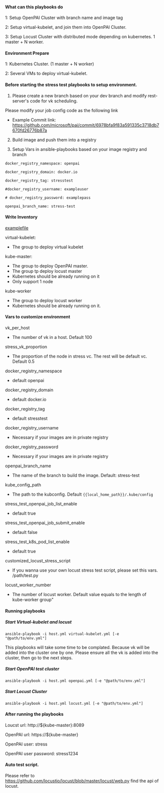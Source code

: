 #### What can this playbooks do

1: Setup OpenPAI Cluster with branch name and image tag

2: Setup virtual-kubelet, and join them into OpenPAI Cluster. 

3: Setup Locust Cluster with distributed mode depending on kubernetes. 1 master + N worker.


#### Environment Prepare

1: Kubernetes Cluster. (1 master + N worker)

2: Several VMs to deploy virtual-kubelet. 


#### Before starting the stress test playbooks to setup environment.

1. Please create a new branch based on your dev branch and modify rest-server's code for vk scheduling.

Please modify your job config code as the following link

- Example Commit link: https://github.com/microsoft/pai/commit/6978bfa9f83a591335c3718db7670fd26776b87a


2. Build image and push them into a registry 


3. Setup Vars in ansible-playbooks based on your image registry and branch

```
docker_registry_namespace: openpai

docker_registry_domain: docker.io

docker_registry_tag: stresstest

#docker_registry_username: exampleuser

# docker_registry_password: examplepass

openpai_branch_name: stress-test
```

#### Write Inventory

[examplefile](./inventory/example.yml)

virtual-kubelet: 
- The group to deploy virtual kubelet

kube-master: 
- The group to deploy OpenPAI master. 
- The group tp deploy locust master
- Kubernetes should be already running on it
- Only support 1 node

kube-worker
- The group to deploy locust worker
- Kubernetes should be already running on it.

#### Vars to customize environment

vk_per_host
- The number of vk in a host. Default 100

stress_vk_proportion
- The proportion of the node in stress vc. The rest will be default vc. Default 0.5

docker_registry_namespace
- default openpai

docker_registry_domain
- default docker.io

docker_registry_tag
- default stresstest

docker_registry_username
- Necessary if your images are in private registry

docker_registry_password
- Necessary if your images are in private registry

openpai_branch_name
- The name of the branch to build the image. Default: stress-test

kube_config_path
- The path to the kubconfig. Default `{{local_home_path}}/.kube/config`

stress_test_openpai_job_list_enable
- default true

stress_test_openpai_job_submit_enable
- default false

stress_test_k8s_pod_list_enable
- default true

customized_locust_stress_script
- If you wanna use your own locust stress test script, please set this vars. /path/test.py

locust_worker_number
- The number of locust worker. Default value equals to the length of kube-worker group"

#### Running playbooks

##### Start Virtual-kubelet and locust
```
ansible-playbook -i host.yml virtual-kubelet.yml [-e "@path/to/env.yml"]
```

This playbooks will take some time to be complated. Because vk will be added into the cluster one by one. Please ensure all the vk is added into the cluster, then go to the next steps.

##### Start OpenPAI test cluster

```
ansible-playbook -i host.yml openpai.yml [-e "@path/to/env.yml"]
```

##### Start Locust Cluster

```
ansible-playbook -i host.yml locust.yml [-e "@path/to/env.yml"]
```

#### After running the playbooks

Loucst url: http://${kube-master}:8089

OpenPAI url: https://${kube-master}

OpenPAI user: stress

OpenPAI user password: stress1234


#### Auto test script.

Please refer to https://github.com/locustio/locust/blob/master/locust/web.py find the api of locust.